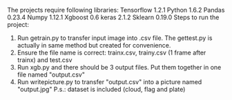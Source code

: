 The projects require following libraries:
Tensorflow 1.2.1 
Python 1.6.2
Pandas 0.23.4
Numpy 1.12.1
Xgboost 0.6
keras 2.1.2
Sklearn 0.19.0
Steps to run the project:
1. Run getrain.py to transfer input image into .csv file. The gettest.py is actually in same method but created for convenience.
2. Ensure the file name is correct: trainx.csv, trainy.csv (1 frame after trainx) and test.csv
3. Run xgb.py and there should be 3 output files. Put them together in one file named "output.csv"
4. Run writepicture.py to transfer "output.csv" into a picture named "output.jpg"
P.s.: dataset is included (cloud, flag and plate)
